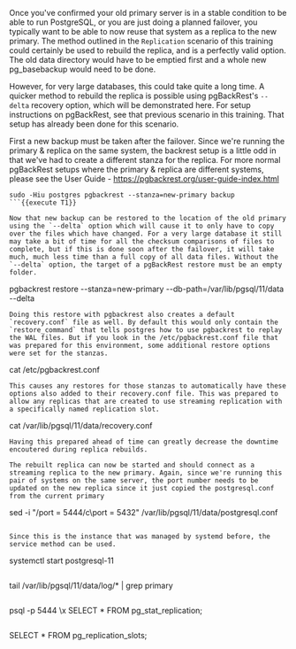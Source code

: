 Once you've confirmed your old primary server is in a stable condition to be able to run PostgreSQL, or you are just doing a planned failover, you typically want to be able to now reuse that system as a replica to the new primary. The method outlined in the `Replication` scenario of this training could certainly be used to rebuild the replica, and is a perfectly valid option. The old data directory would have to be emptied first and a whole new pg_basebackup would need to be done. 

However, for very large databases, this could take quite a long time. A quicker method to rebuild the replica is possible using pgBackRest's `--delta` recovery option, which will be demonstrated here. For setup instructions on pgBackRest, see that previous scenario in this training. That setup has already been done for this scenario.

First a new backup must be taken after the failover. Since we're running the primary & replica on the same system, the backrest setup is a little odd in that we've had to create a different stanza for the replica. For more normal pgBackRest setups where the primary & replica are different systems, please see the User Guide - https://pgbackrest.org/user-guide-index.html

```
sudo -Hiu postgres pgbackrest --stanza=new-primary backup
```{{execute T1}}

Now that new backup can be restored to the location of the old primary using the `--delta` option which will cause it to only have to copy over the files which have changed. For a very large database it still may take a bit of time for all the checksum comparisons of files to complete, but if this is done soon after the failover, it will take much, much less time than a full copy of all data files. Without the `--delta` option, the target of a pgBackRest restore must be an empty folder. 
```
pgbackrest restore --stanza=new-primary --db-path=/var/lib/pgsql/11/data --delta
```{{execute T1}}
Doing this restore with pgbackrest also creates a default `recovery.conf` file as well. By default this would only contain the `restore_command` that tells postgres how to use pgbackrest to replay the WAL files. But if you look in the /etc/pgbackrest.conf file that was prepared for this environment, some additional restore options were set for the stanzas. 
```
cat /etc/pgbackrest.conf
```{{execute T1}}
This causes any restores for those stanzas to automatically have these options also added to their recovery.conf file. This was prepared to allow any replicas that are created to use streaming replication with a specifically named replication slot.
```
cat /var/lib/pgsql/11/data/recovery.conf
```{{execute T1}}
Having this prepared ahead of time can greatly decrease the downtime encoutered during replica rebuilds.

The rebuilt replica can now be started and should connect as a streaming replica to the new primary. Again, since we're running this pair of systems on the same server, the port number needs to be updated on the new replica since it just copied the postgresql.conf from the current primary
```
sed -i "/port = 5444/c\port = 5432" /var/lib/pgsql/11/data/postgresql.conf
```{{execute T1}}

Since this is the instance that was managed by systemd before, the service method can be used.
```
systemctl start postgresql-11
```{{execute T1}}
```
tail /var/lib/pgsql/11/data/log/* | grep primary
```{{execute T1}}
```
psql -p 5444
\x
SELECT * FROM pg_stat_replication;
```{{execute T1}}
```
SELECT * FROM pg_replication_slots;
```{{execute T1}}


